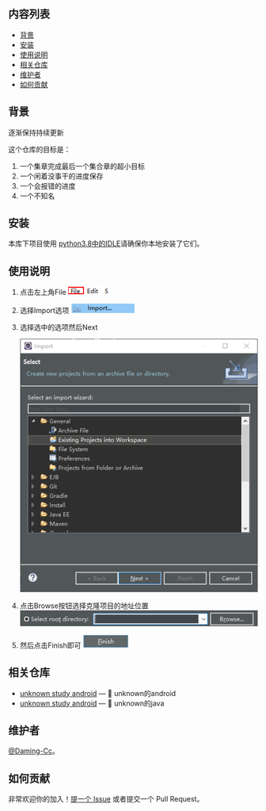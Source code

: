 
## 内容列表

- [背景](#背景)
- [安装](#安装)
- [使用说明](#使用说明)
- [相关仓库](#相关仓库)
- [维护者](#维护者)
- [如何贡献](#如何贡献)

## 背景

逐渐保持持续更新

这个仓库的目标是：

1. 一个集章完成最后一个集合章的超小目标
2. 一个闲着没事干的进度保存
3. 一个会报错的进度
4. 一个不知名

## 安装

本库下项目使用 [python3.8中的IDLE](https://www.python.org/downloads/)请确保你本地安装了它们。

## 使用说明

1. 点击左上角File
    ![Alt text](https://github.com/Daming-Cc/unknown_study_java/blob/master/images/File.png)
2. 选择Import选项
    ![Alt text](https://github.com/Daming-Cc/unknown_study_java/blob/master/images/Import.png)
3. 选择选中的选项然后Next

    ![Alt text](https://github.com/Daming-Cc/unknown_study_java/blob/master/images/Select.png)  
4. 点击Browse按钮选择克隆项目的地址位置
    ![Alt text](https://github.com/Daming-Cc/unknown_study_java/blob/master/images/Address.png)
5. 然后点击Finish即可
    ![Alt text](https://github.com/Daming-Cc/unknown_study_java/blob/master/images/Finish.png)

## 相关仓库

- [unknown study android](https://github.com/Daming-Cc/unknown_study_android) — 💌 unknown的android
- [unknown study android](https://github.com/Daming-Cc/unknown_study_java) — 💌 unknown的java

## 维护者

[@Daming-Cc](https://github.com/Daming-Cc)。

## 如何贡献

非常欢迎你的加入！[提一个 Issue](https://github.com/Daming-Cc/unknown_study_Sqlite/issues/new) 或者提交一个 Pull Request。
